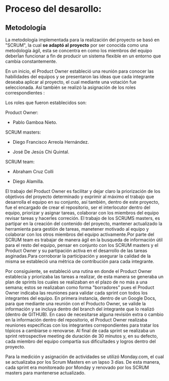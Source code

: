 # Proceso del desarollo:

## Metodología

La metodología implementada para la realización del proyecto se basó en "SCRUM", la cual **se adaptó al proyecto** por ser conocida como una metodología ágil, esta se concentra en como los miembros del equipo deberÌan funcionar a fin de producir un sistema flexible en un entorno que cambia constantemente.


En un inicio, el Product Owner estableció una reunión para conocer las habilidades del equipos y se presentaron las ideas que cada integrante deseaba aplicar al proyecto, el cual mediante una votación fue seleccionada. Así también se realizó la asignación de los roles correspondientes :

Los roles que fueron establecidos son:


Product Owner:


* Pablo Gamboa Nieto.



SCRUM masters:


* Diego Francisco Arreola Hernández.



* José De Jesús Chi Quintal.


SCRUM team:


* Abraham Cruz Colli


* Diego Alamilla.


El trabajo del Product Owner es facilitar y dejar claro la priorización de los objetivos del proyecto determinado y exprimir al máximo el trabajo que desarrolla el equipo en su conjunto, así también, dentro de este proyecto, fue el encargado de crear el repositorio, ser el interlocutor dentro del equipo, priorizar y asignar tareas, colaborar con los miembros del equipo revisar tareas y hacerles correción. El trabajo de los SCRUMS masters, es partipar en la creación del contenido del proyecto, mantener actualizado la herramienta para gestión de tareas, manetener motivado al equipo y colaborar con los otros miembros del equipo activamente.Por parte del SCRUM team es trabajar de manera ágil en la busqueda de información útil para el resto del equipo, pensar en conjunto con los SCRUM masters y el Product Owner y su partipación activa en el desarrollo de las tareas asginadas.Para corroborar la participación y asegurar la calidad de la misma se estableció una métrica de contribución para cada integrante. 


Por consiguiente, se estableció una rutina en donde el Product Owner establecia y priorizaba las tareas a realizar, de esta manera se generaba un plan de sprints los cuales se realizaban en el plazo de no más a una semana; estos se realizaban como forma "borradores" pues el Product Owner indicaba las reuniones para validar cada sprint con todos los integrantes del equipo. En primera instancia, dentro de un Google Docs, para que mediante una reunión con el Producto Owner, se valide la información y se incluya dentro del branch del integrante que lo realizó (dentro de  GITHUB). En caso de necesitarse alguna revisión extra o cambio en la información dentro del repositorio, el Product Owner realizaba reuniones especificas con los integrantes correpondientes para tratar los tópicos a cambiarse o renovarse. Al final de cada sprint se realizaba un sprint retrospective meeting de duración de 30 minutos y, en su defecto, cada miembro del equipo compartía sus dificultades y logros dentro del proyecto.


Para la medición y asignación de actividades se utilizó Monday.com, el cual se actualizaba por los Scrum Masters en un lapso 3 días. De esta manera, cada sprint era monitoreado por Monday y renovado por los SCRUM masters para mantenerse actualizado.








